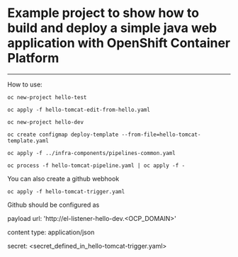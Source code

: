 # Example project to show how to build and deploy a simple java web application with OpenShift Container Platform

---
How to use:

```
oc new-project hello-test

oc apply -f hello-tomcat-edit-from-hello.yaml

oc new-project hello-dev

oc create configmap deploy-template --from-file=hello-tomcat-template.yaml

oc apply -f ../infra-components/pipelines-common.yaml

oc process -f hello-tomcat-pipeline.yaml | oc apply -f -
```

You can also create a github webhook
```
oc apply -f hello-tomcat-trigger.yaml

```

Github should be configured as

payload url: 'http://el-listener-hello-dev.<OCP_DOMAIN>'

content type: application/json

secret: <secret_defined_in_hello-tomcat-trigger.yaml>